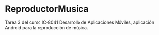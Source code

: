 # ReproductorMusica
Tarea 3 del curso IC-8041 Desarrollo de Aplicaciones Móviles, aplicación Android para la reproducción de música.
